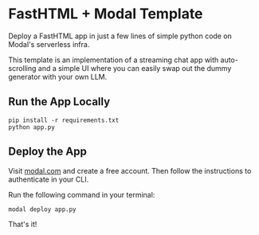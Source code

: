 # FastHTML + Modal Template

Deploy a FastHTML app in just a few lines of simple python code on Modal's serverless infra. 

This template is an implementation of a streaming chat app with auto-scrolling and a simple UI where you can easily swap out the dummy generator with your own LLM.

## Run the App Locally
```
pip install -r requirements.txt
python app.py
```

## Deploy the App
Visit [modal.com](https://modal.com/) and create a free account. Then follow the instructions to authenticate in your CLI.

Run the following command in your terminal:
```
modal deploy app.py
```
That's it!